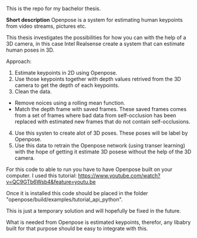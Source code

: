 This is the repo for my bachelor thesis.

<b>Short description</b>
Openpose is a system for estimating human keypoints from video streams, pictures etc.

This thesis investigates the possibilities for how you can with the help of a 3D camera, in this case Intel Realsense create a system that can estimate human poses in 3D.

Approach:
1. Estimate keypoints in 2D using Openpose.
2. Use those keypoints together with depth values retrived from the 3D camera to get the depth of each keypoints. 
3. Clean the data.
  - Remove noices using a rolling mean function. 
  - Match the depth frame with saved frames. These saved frames comes from a set of frames where bad data from self-occlusion has been replaced with estimated new
  frames that do not contain self-occlusions. 
4. Use this systen to create alot of 3D poses. These poses will be label by Openpose. 
5. Use this data to retrain the Openpose network (using transer learning) with the hope of getting it estimate 3D posese without the help of the 3D camera. 


For this code to able to run you have to have Openpose built on your computer. I used this tutorial:
https://www.youtube.com/watch?v=QC9GTb6Wsb4&feature=youtu.be

Once it is installed this code should be placed in the folder "openpose/build/examples/tutorial_api_python".

This is just a temporary solution and will hopefully be fixed in the future. 

What is needed from Openpose is estimated keypoints, therefor, any libabry built for that purpose should be easy to integrate with this. 
